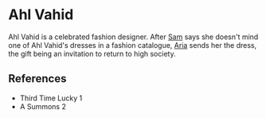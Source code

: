 # Ahl Vahid
Ahl Vahid is a celebrated fashion designer. After [Sam](Person/Sam.md) says she doesn't mind one of Ahl Vahid's dresses in a fashion catalogue, [Aria](Person/Aria.md) sends her the dress, the gift being an invitation to return to high society.

## References
- Third Time Lucky 1
- A Summons 2
